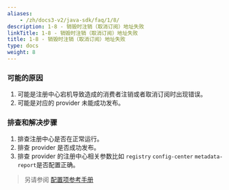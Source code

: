 ```yaml
---
aliases:
    - /zh/docs3-v2/java-sdk/faq/1/8/
description: 1-8 - 销毁时注销（取消订阅）地址失败
linkTitle: 1-8 - 销毁时注销（取消订阅）地址失败
title: 1-8 - 销毁时注销（取消订阅）地址失败
type: docs
weight: 8
---
```




### 可能的原因
1. 可能是注册中心宕机导致造成的消费者注销或者取消订阅时出现错误。
2. 可能是对应的 provider 未能成功发布。

### 排查和解决步骤
1. 排查注册中心是否在正常运行。
2. 排查 provider 是否成功发布。
3. 排查 provider 的注册中心相关参数比如 `registry` `config-center` `metadata-report`是否配置正确。

> 另请参阅
[配置项参考手册](../../../reference-manual/config/properties)